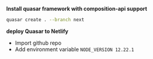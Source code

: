 __Install quasar framework with composition-api support__
```bash
quasar create . --branch next
```

__deploy Quasar to Netlify__
- Import github repo
- Add environment variable `NODE_VERSION 12.22.1`
```
